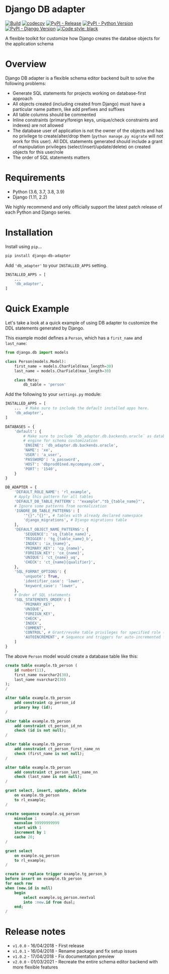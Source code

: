 # Django DB adapter

[![Build](https://github.com/weynelucas/django-db-adapter/workflows/Build/badge.svg)](https://github.com/weynelucas/django-db-adapter/actions)
[![codecov](https://codecov.io/gh/weynelucas/django-db-adapter/branch/master/graph/badge.svg?token=EZyTLmsPhm)](https://codecov.io/gh/weynelucas/django-db-adapter)
[![PyPI - Release](https://img.shields.io/pypi/v/django-db-adapter.svg)](https://pypi.python.org/pypi/django-db-adapter)
[![PyPI - Python Version](https://img.shields.io/pypi/pyversions/django-db-adapter)](https://pypi.python.org/pypi/django-db-adapter)
[![PyPI - Django Version](https://img.shields.io/pypi/djversions/django-db-adapters)](https://pypi.python.org/pypi/django-db-adapter)
[![Code style: black](https://img.shields.io/badge/code%20style-black-000000.svg)](https://github.com/psf/black)

A flexible toolkit for customize how Django creates the databse objects for the
application schema

# Overview
Django DB adapter is a flexible schema editor backend built to solve the following problems:

- Generate SQL statements for projects working on database-first approach
- All objects created (including created from Django) must have a particular name pattern, like add prefixes and suffixes
- All table columns should be commented
- Inline constraints (primary/foreign keys, unique/check constraints and indexes) are not allowed
- The database user of application is not the owner of the objects and has no privilege to create/alter/drop them (`python manage.py migrate` will not work for this user). All DDL statements generated should include a grant of manipulation privileges (select/insert/update/delete) on created objects for this user/role
- The order of SQL statements matters


# Requirements
- Python (3.6, 3.7, 3.8, 3.9)
- Django (1.11, 2.2)


We highly recommend and only officially support the latest patch release of each Python and Django series.

# Installation
Install using `pip`...

```bash
pip install django-db-adapter
```

Add `'db_adapter'` to your `INSTALLED_APPS` setting.

```python
INSTALLED_APPS = [
    ...
    'db_adapter',
]
```


# Quick Example
Let's take a look at a quick example of using DB adapter to customize the DDL
statements generated by Django.

This example model defines a `Person`, which has a `first_name` and `last_name`:

```python
from django.db import models

class Person(models.Model):
    first_name = models.CharField(max_length=30)
    last_name = models.CharField(max_length=30)

    class Meta:
        db_table = 'person'
```

Add the following to your `settings.py` module:

```python
INSTALLED_APPS = [
    ...  # Make sure to include the default installed apps here.
    'db_adapter',
]

DATABASES = {
    'default': {
        # Make sure to include `db_adapter.db.backends.oracle` as database
        # engine for schema customization
        'ENGINE': 'db_adapter.db.backends.oracle',
        'NAME': 'xe',
        'USER': 'a_user',
        'PASSWORD': 'a_password',
        'HOST': 'dbprod01ned.mycompany.com',
        'PORT': '1540',
    }
}

DB_ADAPTER = {
    'DEFAULT_ROLE_NAME': 'rl_example',
    # Apply this pattern for all tables
    'DEFAULT_DB_TABLE_PATTERN': '"example"."tb_{table_name}"',
    # Ignore some patterns from normalization
    'IGNORE_DB_TABLE_PATTERNS': [
        '"{}"."{}"', # Tables with already declared namespace
        'django_migrations', # Django migrations table
    ],
    'DEFAULT_OBJECT_NAME_PATTERNS': {
        'SEQUENCE': 'sq_{table_name}',
        'TRIGGER': 'tg_{table_name}_b',
        'INDEX': 'ix_{name}',
        'PRIMARY_KEY': 'cp_{name}',
        'FOREIGN_KEY': 'ce_{name}',
        'UNIQUE': 'ct_{name}_uq',
        'CHECK': 'ct_{name}{qualifier}',
    },
    'SQL_FORMAT_OPTIONS': {
        'unquote': True,
        'identifier_case': 'lower',
        'keyword_case': 'lower',
    },
    # Order of SQL statements
    'SQL_STATEMENTS_ORDER': [
        'PRIMARY_KEY',
        'UNIQUE',
        'FOREIGN_KEY',
        'CHECK',
        'INDEX',
        'COMMENT',
        'CONTROL', # Grant/revoke table privileges for specified role (if exists)
        'AUTOINCREMENT', # Sequence and triggers for auto-incremented fields
    ]
}
```

The above `Person` model would create a database table like this:

```sql
create table example.tb_person (
    id number(11),
    first_name nvarchar2(30),
    last_name nvarchar2(30)
);
/

alter table example.tb_person
    add constraint cp_person_id
    primary key (id);
/

alter table example.tb_person
    add constraint ct_person_id_nn
    check (id is not null);
/

alter table example.tb_person
    add constraint ct_person_first_name_nn
    check (first_name is not null);
/

alter table example.tb_person
    add constraint ct_person_last_name_nn
    check (last_name is not null);
/

grant select, insert, update, delete
    on example.tb_person
    to rl_example;
/

create sequence example.sq_person
    minvalue 1
    maxvalue 99999999999
    start with 1
    increment by 1
    cache 20;
/

grant select
    on example.sq_person
    to rl_example;
/

create or replace trigger example.tg_person_b
before insert on example.tb_person
for each row
when (new.id is null)
    begin
        select example.sq_person.nextval
        into :new.id from dual;
    end;
/
```

# Release notes

- `v1.0.0` - 16/04/2018 - First release
- `v1.0.1` - 16/04/2018 - Rename package and fix setup issues
- `v1.0.2` - 17/04/2018 - Fix documentation preview
- `v2.0.0` - 01/03/2021 - Recreate the entire schema editor backend with more flexible features
